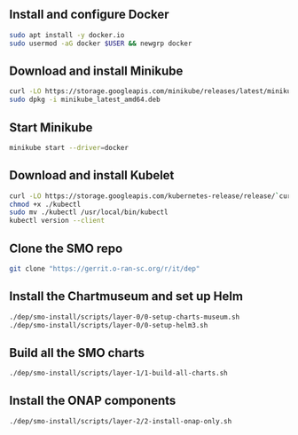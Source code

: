 ##  Install and configure Docker
```bash
sudo apt install -y docker.io 
sudo usermod -aG docker $USER && newgrp docker
```
## Download and install Minikube
```bash
curl -LO https://storage.googleapis.com/minikube/releases/latest/minikube_latest_amd64.deb
sudo dpkg -i minikube_latest_amd64.deb
```
## Start Minikube
```bash
minikube start --driver=docker
```
## Download and install Kubelet 
```bash
curl -LO https://storage.googleapis.com/kubernetes-release/release/`curl -s https://storage.googleapis.com/kubernetes-release/release/stable.txt`/bin/linux/amd64/kubectl
chmod +x ./kubectl
sudo mv ./kubectl /usr/local/bin/kubectl
kubectl version --client
```
## Clone the SMO repo
```bash
git clone "https://gerrit.o-ran-sc.org/r/it/dep"
```
## Install the Chartmuseum and set up Helm
```bash
./dep/smo-install/scripts/layer-0/0-setup-charts-museum.sh
./dep/smo-install/scripts/layer-0/0-setup-helm3.sh
```
## Build all the SMO charts
```bash
./dep/smo-install/scripts/layer-1/1-build-all-charts.sh
```
## Install the ONAP components
```bash
./dep/smo-install/scripts/layer-2/2-install-onap-only.sh
```
